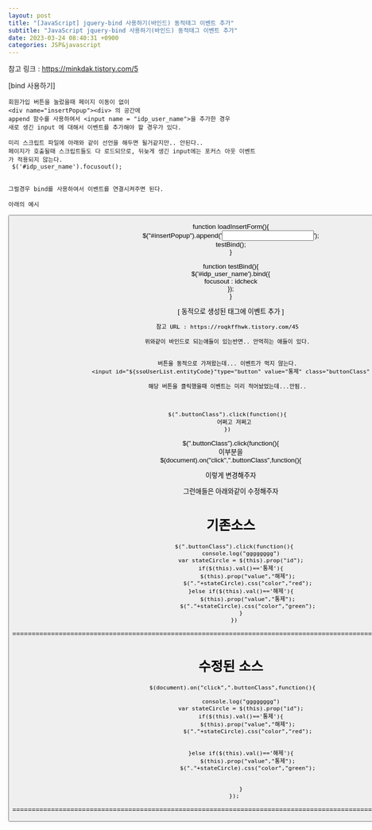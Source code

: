 ```yaml
---  
layout: post  
title: "[JavaScript] jquery-bind 사용하기(바인드) 동적태그 이벤트 추가"  
subtitle: "JavaScript jquery-bind 사용하기(바인드) 동적태그 이벤트 추가"  
date: 2023-03-24 08:40:31 +0900  
categories: JSP&javascript  
---  
```

참고 링크 : https://minkdak.tistory.com/5  
  
[bind 사용하기]  
  
	회원가입 버튼을 눌렀을때 페이지 이동이 없이  
	<div name="insertPopup"><div> 의 공간에   
	append 함수를 사용하여서 <input name = "idp_user_name">을 추가한 경우  
	새로 생긴 input 에 대해서 이벤트를 추가해야 할 경우가 있다.  
  
	미리 스크립트 파일에 아래와 같이 선언을 해두면 될거같지만.. 안된다..  
	페이지가 호출될때 스크립트들도 다 로드되므로, 뒤늦게 생긴 input에는 포커스 아웃 이벤트가 적용되지 않는다.  
	 $('#idp_user_name').focusout();  
  
  
	그럴경우 bind를 사용하여서 이벤트를 연결시켜주면 된다.  
	  
	아래의 예시  
  
<html>  
	<body>  
		<button value="회원가입" onclick="loadInsertForm">  
	<body>  
<html>  
  
  
function loadInsertForm(){  
	$("#insertPopup").append('<input name = "idp_user_name">');  
	testBind();  
}  
  
  
  
function testBind(){  
	$('#idp_user_name').bind({  
        focusout : idcheck  
    });  
}  
  
  
  
  
[ 동적으로 생성된 태그에 이벤트 추가 ]  
  
	참고 URL : https://roqkffhwk.tistory.com/45  
  
	위와같이 바인드로 되는애들이 있는반면.. 안먹히는 애들이 있다.  
  
  
	버튼을 동적으로 가져왔는데... 이벤트가 먹지 않는다.  
		<input id="${ssoUserList.entityCode}"type="button" value="통제" class="buttonClass" >  
	  
	해당 버튼을 클릭했을때 이벤트는 미리 적어놨었는데...안됨..  
  
  
  
	$(".buttonClass").click(function(){  
		어쩌고 저쩌고  
	})  
	  
  
  
$(".buttonClass").click(function(){   
이부분을  
 $(document).on("click",".buttonClass",function(){  
  
이렇게 변경해주자  
  
  
그런애들은 아래와같이 수정해주자  
  
  
  
기존소스   
=================================================================================================================  
		$(".buttonClass").click(function(){  
            console.log("gggggggg")  
            var stateCircle = $(this).prop("id");  
            if($(this).val()=='통제'){  
                $(this).prop("value","해제");  
                $("."+stateCircle).css("color","red");  
            }else if($(this).val()=='해제'){  
                $(this).prop("value","통제");  
                $("."+stateCircle).css("color","green");  
            }  
        })  
  
=================================================================================================================  
  
  
수정된 소스  
=================================================================================================================  
       $(document).on("click",".buttonClass",function(){  
  
            console.log("gggggggg")  
            var stateCircle = $(this).prop("id");  
            if($(this).val()=='통제'){  
                $(this).prop("value","해제");  
                $("."+stateCircle).css("color","red");  
  
  
            }else if($(this).val()=='해제'){  
                $(this).prop("value","통제");  
                $("."+stateCircle).css("color","green");  
  
  
            }  
        });  
  
=================================================================================================================  
  
  
  
  
  
                                                                                                                                                                                                                                                                                                                                                                                                                                                                                                                                                                                                                                                                                                                                                                                                                                                                                                                                                                                                                                                                                                                                                                                                                                                                                                                                                                                                                                                                                                                                                                                                                                                                                                                                                                                                                                                                                                                                                                                                                                                                                                                                                                                                                                                                                                                                                                                                                                                                                                                                                                                          
